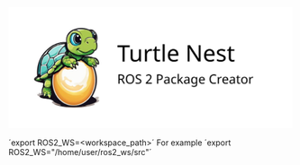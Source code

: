 ![Turtle Nest](images/turtle_nest_logo_large.png)

´export ROS2_WS=<workspace_path>´
For example 
´export ROS2_WS="/home/user/ros2_ws/src"´